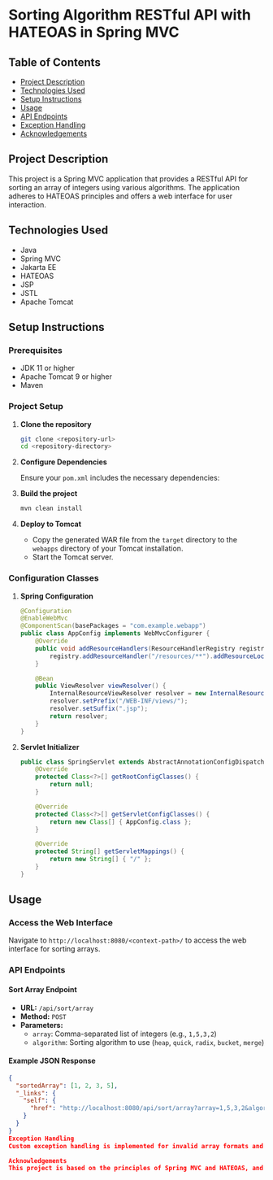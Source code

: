 # Sorting Algorithm RESTful API with HATEOAS in Spring MVC

## Table of Contents

- [Project Description](#project-description)
- [Technologies Used](#technologies-used)
- [Setup Instructions](#setup-instructions)
- [Usage](#usage)
- [API Endpoints](#api-endpoints)
- [Exception Handling](#exception-handling)
- [Acknowledgements](#acknowledgements)

## Project Description

This project is a Spring MVC application that provides a RESTful API for sorting an array of integers using various algorithms. The application adheres to HATEOAS principles and offers a web interface for user interaction.

## Technologies Used

- Java
- Spring MVC
- Jakarta EE
- HATEOAS
- JSP
- JSTL
- Apache Tomcat

## Setup Instructions

### Prerequisites

- JDK 11 or higher
- Apache Tomcat 9 or higher
- Maven

### Project Setup

1. **Clone the repository**

    ```bash
    git clone <repository-url>
    cd <repository-directory>
    ```

2. **Configure Dependencies**

   Ensure your `pom.xml` includes the necessary dependencies:

    

3. **Build the project**

    ```bash
    mvn clean install
    ```

4. **Deploy to Tomcat**

    - Copy the generated WAR file from the `target` directory to the `webapps` directory of your Tomcat installation.
    - Start the Tomcat server.

### Configuration Classes

1. **Spring Configuration**

    ```java
    @Configuration
    @EnableWebMvc
    @ComponentScan(basePackages = "com.example.webapp")
    public class AppConfig implements WebMvcConfigurer {
        @Override
        public void addResourceHandlers(ResourceHandlerRegistry registry) {
            registry.addResourceHandler("/resources/**").addResourceLocations("/resources/");
        }

        @Bean
        public ViewResolver viewResolver() {
            InternalResourceViewResolver resolver = new InternalResourceViewResolver();
            resolver.setPrefix("/WEB-INF/views/");
            resolver.setSuffix(".jsp");
            return resolver;
        }
    }
    ```

2. **Servlet Initializer**

    ```java
    public class SpringServlet extends AbstractAnnotationConfigDispatcherServletInitializer {
        @Override
        protected Class<?>[] getRootConfigClasses() {
            return null;
        }

        @Override
        protected Class<?>[] getServletConfigClasses() {
            return new Class[] { AppConfig.class };
        }

        @Override
        protected String[] getServletMappings() {
            return new String[] { "/" };
        }
    }
    ```

## Usage

### Access the Web Interface

Navigate to `http://localhost:8080/<context-path>/` to access the web interface for sorting arrays.

### API Endpoints

#### Sort Array Endpoint

- **URL:** `/api/sort/array`
- **Method:** `POST`
- **Parameters:**
    - `array`: Comma-separated list of integers (e.g., `1,5,3,2`)
    - `algorithm`: Sorting algorithm to use (`heap`, `quick`, `radix`, `bucket`, `merge`)

#### Example JSON Response

```json
{
  "sortedArray": [1, 2, 3, 5],
  "_links": {
    "self": {
      "href": "http://localhost:8080/api/sort/array?array=1,5,3,2&algorithm=quick"
    }
  }
}
Exception Handling
Custom exception handling is implemented for invalid array formats and unsupported algorithms.

Acknowledgements
This project is based on the principles of Spring MVC and HATEOAS, and it leverages various sorting algorithms for educational purposes.